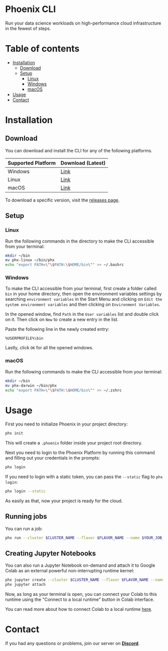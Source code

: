 # Phoenix CLI
Run your data science workloads on high-performance cloud infrastructure in the fewest of steps.

# Table of contents
- [Installation](#installation)
  - [Download](#download)
  - [Setup](#setup)
    - [Linux](#linux)
    - [Windows](#windows)
    - [macOS](#macos)
- [Usage](#usage)
- [Contact](#contact)

# Installation

## Download

You can download and install the CLI for any of the following platforms.

| Supported Platform | Download (Latest)            |
|--------------------|------------------------------|
| Windows            | [Link][latest-windows-amd64] |
| Linux              | [Link][latest-linux-amd64]   |
| macOS              | [Link][latest-macos-amd64]   |

[latest-windows-amd64]: https://github.com/RoboEpics/phx/releases/download/v0.4.0/phx-windows.exe
[latest-linux-amd64]: https://github.com/RoboEpics/phx/releases/download/v0.4.0/phx-linux
[latest-macos-amd64]: https://github.com/RoboEpics/phx/releases/download/v0.4.0/phx-darwin

To download a specific version, visit the [releases page](https://github.com/RoboEpics/phoenix-binaries/releases).

## Setup

### Linux

Run the following commands in the directory to make the CLI accessible from your terminal:

```bash
mkdir ~/bin
mv phx-linux ~/bin/phx
echo "export PATH=\"\$PATH:\$HOME/bin\"" >> ~/.bashrc
```

### Windows

To make the CLI accessible from your terminal, first create a folder called `bin` in your home directory,
then open the environment variables settings by searching `environment variables` in the Start Menu and
clicking on `Edit the system environment variables` and then clicking on `Environment Variables`.

In the opened window, find `Path` in the `User variables` list and double click on it. Then click on `New` to create a new entry in the list.

Paste the following line in the newly created entry:

```
%USERPROFILE%\bin
```

Lastly, click `OK` for all the opened windows.

### macOS

Run the following commands to make the CLI accessible from your terminal:

```zsh
mkdir ~/bin
mv phx-darwin ~/bin/phx
echo "export PATH=\"\$PATH:\$HOME/bin\"" >> ~/.zshrc
```

# Usage

First you need to initialize Phoenix in your project directory:

```bash
phx init
```

This will create a `.phoenix` folder inside your project root directory.

Next you need to login to the Phoenix Platform by running this command and filling out your credentials in the prompts:

```bash
phx login
```

If you need to login with a static token, you can pass the `--static` flag to `phx login`:
```bash
phx login --static
```

As easily as that, now your project is ready for the cloud.

## Running jobs

You can run a job:

```bash
phx run --cluster $CLUSTER_NAME --flavor $FLAVOR_NAME --name $YOUR_JOB_NAME $COMMAND $ARGS
```

## Creating Jupyter Notebooks

You can also run a Jupyter Notebook on-demand and attach it to Google Colab as an external powerful non-interrupting runtime kernel:

```bash
phx jupyter create --cluster $CLUSTER_NAME --flavor $FLAVOR_NAME --name $YOUR_JUPYTER_INSTANCE_NAME
phx jupyter attach
```

Now, as long as your terminal is open, you can connect your Colab to this runtime using the "Connect to a local runtime" button in Colab interface.

You can read more about how to connect Colab to a local runtime [here](https://research.google.com/colaboratory/local-runtimes.html).

# Contact
If you had any questions or problems, join our server on [**Discord**](https://discord.gg/8DMfjmn6gc).

